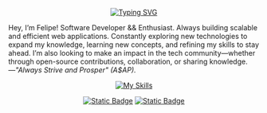<div align="center">
  
  [![Typing SVG](https://readme-typing-svg.demolab.com?font=Changa&duration=4000&color=F10000&center=true&width=435&lines=%E3%81%AF%E3%81%98%E3%82%81%E3%81%BE%E3%81%97%E3%81%A6%E3%80%82;I'm+Felipe;%E8%B5%A4+...;Aka+...%2C+Ferupin+)](https://git.io/typing-svg)
</div>

<div>
  <p>
Hey, I’m Felipe! Software Developer && Enthusiast. Always building scalable and efficient web applications. Constantly exploring new technologies to expand my knowledge, learning new concepts, and refining my skills to stay ahead. I’m also looking to make an impact in the tech community—whether through open-source contributions, collaboration, or sharing knowledge. —<i>"Always Strive and Prosper" (A$AP).</i>
  </p>
</div>

<div align="center">

[![My Skills](https://skillicons.dev/icons?i=js,ts,react,nodejs,php,docker,html,css,mongodb,supabase,tailwind,nextjs,git,figma)](https://skillicons.dev)

[![Static Badge](https://img.shields.io/badge/linkedin-700000)](https://www.linkedin.com/in/felipedmats/)
[![Static Badge](https://img.shields.io/badge/instagram-700000)](https://www.instagram.com/muffensu/)
</div>


